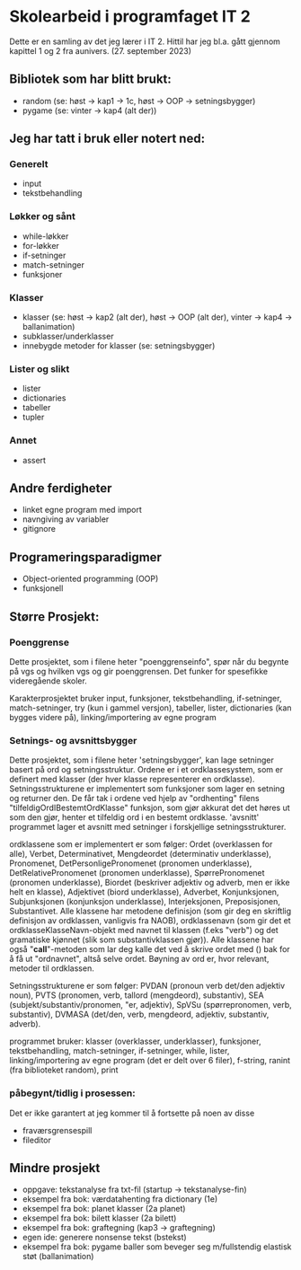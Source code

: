 # Skolearbeid i programfaget IT 2
Dette er en samling av det jeg lærer i IT 2. Hittil har jeg bl.a. gått gjennom kapittel 1 og 2 fra aunivers. (27. september 2023)

## Bibliotek som har blitt brukt:
- random (se: høst -> kap1 -> 1c, høst -> OOP -> setningsbygger)
- pygame (se: vinter -> kap4 (alt der))
## Jeg har tatt i bruk eller notert ned:
### Generelt
- input
- tekstbehandling
### Løkker og sånt
- while-løkker
- for-løkker
- if-setninger 
- match-setninger 
- funksjoner
### Klasser
- klasser (se: høst -> kap2 (alt der), høst -> OOP (alt der), vinter -> kap4 -> ballanimation)
- subklasser/underklasser
- innebygde metoder for klasser (se: setningsbygger)

### Lister og slikt
- lister
- dictionaries
- tabeller
- tupler

### Annet
- assert

## Andre ferdigheter
- linket egne program med import
- navngiving av variabler
- gitignore
## Programeringsparadigmer
- Object-oriented programming (OOP)
- funksjonell
## Større Prosjekt:
### Poenggrense 
Dette prosjektet, som i filene heter "poenggrenseinfo", spør når du begynte på vgs og hvilken vgs og gir poenggrensen. Det funker for spesefikke videregående skoler.

Karakterprosjektet bruker input, funksjoner, tekstbehandling, if-setninger, match-setninger, try (kun i gammel versjon), tabeller, lister, dictionaries (kan bygges videre på), linking/importering av egne program

### Setnings- og avsnittsbygger
Dette prosjektet, som i filene heter 'setningsbygger', kan lage setninger basert på ord og setningsstruktur. Ordene er i et ordklassesystem, som er definert med klasser (der hver klasse representerer en ordklasse). Setningsstrukturene er implementert som funksjoner som lager en setning og returner den. De får tak i ordene ved hjelp av "ordhenting" filens "tilfeldigOrdIBestemtOrdKlasse" funksjon, som gjør akkurat det det høres ut som den gjør, henter et tilfeldig ord i en bestemt ordklasse. 'avsnitt' programmet lager et avsnitt med setninger i forskjellige setningsstrukturer.

ordklassene som er implementert er som følger: Ordet (overklassen for alle), Verbet, Determinativet, Mengdeordet (determinativ underklasse), Pronomenet, DetPersonligePronomenet (pronomen underklasse), DetRelativePronomenet (pronomen underklasse), SpørrePronomenet (pronomen underklasse), Biordet (beskriver adjektiv og adverb, men er ikke helt en klasse), Adjektivet (biord underklasse), Adverbet, Konjunksjonen, Subjunksjonen (konjunksjon underklasse), Interjeksjonen, Preposisjonen, Substantivet. Alle klassene har metodene definisjon (som gir deg en skriftlig definisjon av ordklassen, vanligvis fra NAOB), ordklassenavn (som gir det et ordklasseKlasseNavn-objekt med navnet til klassen (f.eks "verb") og det gramatiske kjønnet (slik som substantivklassen gjør)). Alle klassene har også "__call__"-metoden som lar deg kalle det ved å skrive ordet med () bak for å få ut "ordnavnet", altså selve ordet. Bøyning av ord er, hvor relevant, metoder til ordklassen.

Setningsstrukturene er som følger: PVDAN (pronoun verb det/den adjektiv noun), PVTS (pronomen, verb, tallord (mengdeord), substantiv), SEA (subjekt/substantiv/pronomen, "er, adjektiv), SpVSu (spørrepronomen, verb, substantiv), DVMASA (det/den, verb, mengdeord, adjektiv, substantiv, adverb).

programmet bruker: klasser (overklasser, underklasser), funksjoner, tekstbehandling, match-setninger, if-setninger, while, lister, linking/importering av egne program (det er delt over 6 filer), f-string, ranint (fra biblioteket random), print

### påbegynt/tidlig i prosessen:
Det er ikke garantert at jeg kommer til å fortsette på noen av disse
- fraværsgrensespill
- fileditor

## Mindre prosjekt
- oppgave: tekstanalyse fra txt-fil (startup -> tekstanalyse-fin)
- eksempel fra bok: værdatahenting fra dictionary (1e)
- eksempel fra bok: planet klasser (2a planet)
- eksempel fra bok: bilett klasser (2a bilett)
- eksempel fra bok: graftegning (kap3 -> graftegning)
- egen ide: generere nonsense tekst (bstekst) 
- eksempel fra bok: pygame baller som beveger seg m/fullstendig elastisk støt (ballanimation)
